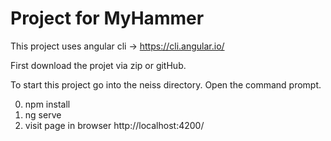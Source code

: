 # Project for MyHammer

This project uses angular cli -> https://cli.angular.io/

First download the projet via zip or gitHub.

To start this project go into the neiss directory.
Open the command prompt. 

0. npm install
1. ng serve
2. visit page in browser http://localhost:4200/
